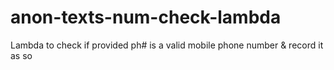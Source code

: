 # anon-texts-num-check-lambda
Lambda to check if provided ph# is a valid mobile phone number &amp; record it as so
